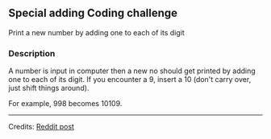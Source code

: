 ## Special adding Coding challenge

Print a new number by adding one to each of its digit

### Description
A number is input in computer then a new no should get printed by adding one to each of its digit. If you encounter a 9, insert a 10 (don't carry over, just shift things around).

For example, 998 becomes 10109.

---
Credits: [Reddit post](https://www.reddit.com/r/dailyprogrammer/comments/aphavc/20190211_challenge_375_easy_print_a_new_number_by/)